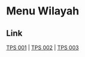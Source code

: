 # Menu Wilayah

## Link

[TPS 001](https://github.com/gigit-pemilu/pemilu-2024-12-sumatera-utara/tree/main/pilpres/hitung-suara/sub/12-sumatera-utara/sub/25-nias-barat/sub/05-mandrehe/sub/2020-sisobambowo/sub/001-tps)
 | 
[TPS 002](https://github.com/gigit-pemilu/pemilu-2024-12-sumatera-utara/tree/main/pilpres/hitung-suara/sub/12-sumatera-utara/sub/25-nias-barat/sub/05-mandrehe/sub/2020-sisobambowo/sub/002-tps)
 | 
[TPS 003](https://github.com/gigit-pemilu/pemilu-2024-12-sumatera-utara/tree/main/pilpres/hitung-suara/sub/12-sumatera-utara/sub/25-nias-barat/sub/05-mandrehe/sub/2020-sisobambowo/sub/003-tps)

